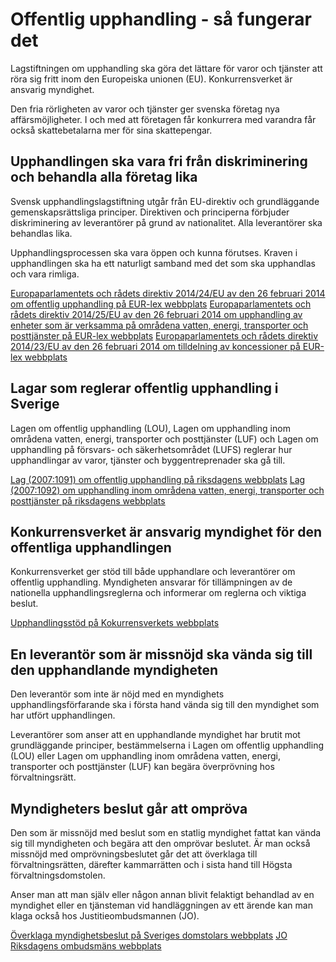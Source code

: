 # Offentlig upphandling - så fungerar det

Lagstiftningen om upphandling ska göra det lättare för varor och tjänster att röra sig fritt inom den Europeiska unionen (EU). Konkurrensverket är ansvarig myndighet.


Den fria rörligheten av varor och tjänster ger svenska företag nya affärsmöjligheter. I och med att företagen får konkurrera med varandra får också skattebetalarna mer för sina skattepengar.

## Upphandlingen ska vara fri från diskriminering och behandla alla företag lika

Svensk upphandlingslagstiftning utgår från EU\-direktiv och grundläggande gemenskapsrättsliga principer. Direktiven och principerna förbjuder diskriminering av leverantörer på grund av nationalitet. Alla leverantörer ska behandlas lika.

Upphandlingsprocessen ska vara öppen och kunna förutses. Kraven i upphandlingen ska ha ett naturligt samband med det som ska upphandlas och vara rimliga.

[Europaparlamentets och rådets direktiv 2014/24/EU av den 26 februari 2014 om offentlig upphandling på EUR\-lex webbplats](http://eur-lex.europa.eu/search.html?instInvStatus=ALL&or0=DTS%3D3,DTS%3D0&or1=DTT%3DL&DTN=0024&DTA=2014&qid=1407314425286&DTC=false&DTS_DOM=ALL&type=advanced&SUBDOM_INIT=ALL_ALL&DTS_SUBDOM=ALL_ALL)
[Europaparlamentets och rådets direktiv 2014/25/EU av den 26 februari 2014 om upphandling av enheter som är verksamma på områdena vatten, energi, transporter och posttjänster på EUR\-lex webbplats](http://eur-lex.europa.eu/search.html?instInvStatus=ALL&or0=DTS%3D3,DTS%3D0&or1=DTT%3DL&DTN=0025&DTA=2014&qid=1407314607342&DTC=false&DTS_DOM=ALL&type=advanced&SUBDOM_INIT=ALL_ALL&DTS_SUBDOM=ALL_ALL)
[Europaparlamentets och rådets direktiv 2014/23/EU av den 26 februari 2014 om tilldelning av koncessioner på EUR\-lex webbplats](http://eur-lex.europa.eu/search.html?instInvStatus=ALL&or0=DTS%3D3,DTS%3D0&or1=DTT%3DL&DTN=0023&DTA=2014&qid=1407314655868&DTC=false&DTS_DOM=ALL&type=advanced&SUBDOM_INIT=ALL_ALL&DTS_SUBDOM=ALL_ALL)

## Lagar som reglerar offentlig upphandling i Sverige

Lagen om offentlig upphandling (LOU), Lagen om upphandling inom områdena vatten, energi, transporter och posttjänster (LUF) och Lagen om upphandling på försvars\- och säkerhetsområdet (LUFS) reglerar hur upphandlingar av varor, tjänster och byggentreprenader ska gå till.

[Lag (2007:1091\) om offentlig upphandling på riksdagens webbplats](http://www.riksdagen.se/sv/Dokument-Lagar/Lagar/Svenskforfattningssamling/Lag-20071091-om-offentlig-u_sfs-2007-1091/?bet=2007:1091)
[Lag (2007:1092\) om upphandling inom områdena vatten, energi, transporter och posttjänster på riksdagens webbplats](http://www.riksdagen.se/sv/Dokument-Lagar/Lagar/Svenskforfattningssamling/Lag-20071092-om-upphandling_sfs-2007-1092/?bet=2007:1092)

## Konkurrensverket är ansvarig myndighet för den offentliga upphandlingen

Konkurrensverket ger stöd till både upphandlare och leverantörer om offentlig upphandling. Myndigheten ansvarar för tillämpningen av de nationella upphandlingsreglerna och informerar om reglerna och viktiga beslut.

[Upphandlingsstöd på Kokurrensverkets webbplats](http://www.kkv.se/t/Page____9719.aspx)

## En leverantör som är missnöjd ska vända sig till den upphandlande myndigheten

Den leverantör som inte är nöjd med en myndighets upphandlingsförfarande ska i första hand vända sig till den myndighet som har utfört upphandlingen.

Leverantörer som anser att en upphandlande myndighet har brutit mot grundläggande principer, bestämmelserna i Lagen om offentlig upphandling (LOU) eller Lagen om upphandling inom områdena vatten, energi, transporter och posttjänster (LUF) kan begära överprövning hos förvaltningsrätt.

## Myndigheters beslut går att ompröva

Den som är missnöjd med beslut som en statlig myndighet fattat kan vända sig till myndigheten och begära att den omprövar beslutet. Är man också missnöjd med omprövningsbeslutet går det att överklaga till förvaltningsrätten, därefter kammarrätten och i sista hand till Högsta förvaltningsdomstolen.

Anser man att man själv eller någon annan blivit felaktigt behandlad av en myndighet eller en tjänsteman vid handläggningen av ett ärende kan man klaga också hos Justitieombudsmannen (JO).

[Överklaga myndighetsbeslut på Sveriges domstolars webbplats](http://www.domstol.se/Myndighetsbeslut/Overklaga-myndighetsbeslut/)
[JO Riksdagens ombudsmäns webbplats](http://www.jo.se/sv/)
